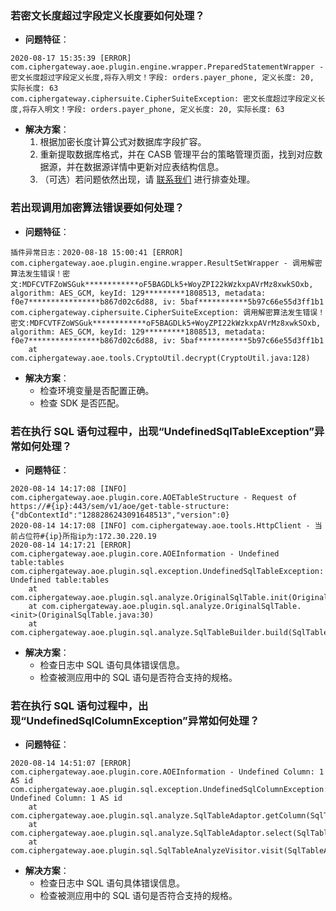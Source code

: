 
### 若密文长度超过字段定义长度要如何处理？

- **问题特征**：
```
2020-08-17 15:35:39 [ERROR] com.ciphergateway.aoe.plugin.engine.wrapper.PreparedStatementWrapper - 密文长度超过字段定义长度,将存入明文！字段: orders.payer_phone, 定义长度: 20, 实际长度: 63
com.ciphergateway.ciphersuite.CipherSuiteException: 密文长度超过字段定义长度,将存入明文！字段: orders.payer_phone, 定义长度: 20, 实际长度: 63
```
- **解决方案**：
	1. 根据加密长度计算公式对数据库字段扩容。
	2. 重新提取数据库格式，并在 CASB 管理平台的策略管理页面，找到对应数据源，并在数据源详情中更新对应表结构信息。
	3. （可选）若问题依然出现，请 [联系我们](https://cloud.tencent.com/act/event/connect-service) 进行排查处理。


### 若出现调用加密算法错误要如何处理？

- **问题特征**：
```
插件异常日志：2020-08-18 15:00:41 [ERROR] com.ciphergateway.aoe.plugin.engine.wrapper.ResultSetWrapper - 调用解密算法发生错误！密文:MDFCVTFZoWSGuk************oF5BAGDLk5+WoyZPI22kWzkxpAVrMz8xwkSOxb, algorithm: AES_GCM, keyId: 129*********1808513, metadata: f0e7****************b867d02c6d88, iv: 5baf***********5b97c66e55d3ff1b1
com.ciphergateway.ciphersuite.CipherSuiteException: 调用解密算法发生错误！密文:MDFCVTFZoWSGuk************oF5BAGDLk5+WoyZPI22kWzkxpAVrMz8xwkSOxb, algorithm: AES_GCM, keyId: 129*********1808513, metadata: f0e7****************b867d02c6d88, iv: 5baf***********5b97c66e55d3ff1b1
	at com.ciphergateway.aoe.tools.CryptoUtil.decrypt(CryptoUtil.java:128)
```
- **解决方案**：
	- 检查环境变量是否配置正确。
	- 检查 SDK 是否匹配。

### 若在执行 SQL 语句过程中，出现“UndefinedSqlTableException”异常如何处理？

- **问题特征**：
```
2020-08-14 14:17:08 [INFO] com.ciphergateway.aoe.plugin.core.AOETableStructure - Request of https://#{ip}:443/sem/v1/aoe/get-table-structure: {"dbContextId":"1288286243091648513","version":0}
2020-08-14 14:17:08 [INFO] com.ciphergateway.aoe.tools.HttpClient - 当前占位符#{ip}所指ip为:172.30.220.19
2020-08-14 14:17:21 [ERROR] com.ciphergateway.aoe.plugin.core.AOEInformation - Undefined table:tables
com.ciphergateway.aoe.plugin.sql.exception.UndefinedSqlTableException: Undefined table:tables
	at com.ciphergateway.aoe.plugin.sql.analyze.OriginalSqlTable.init(OriginalSqlTable.java:13)
	at com.ciphergateway.aoe.plugin.sql.analyze.OriginalSqlTable.<init>(OriginalSqlTable.java:30)
	at com.ciphergateway.aoe.plugin.sql.analyze.SqlTableBuilder.build(SqlTableBuilder.java:17)
```
- **解决方案**：
	- 检查日志中 SQL 语句具体错误信息。
	- 检查被测应用中的 SQL 语句是否符合支持的规格。

### 若在执行 SQL 语句过程中，出现“UndefinedSqlColumnException”异常如何处理？

- **问题特征**：
```
2020-08-14 14:51:07 [ERROR] com.ciphergateway.aoe.plugin.core.AOEInformation - Undefined Column: 1 AS id
com.ciphergateway.aoe.plugin.sql.exception.UndefinedSqlColumnException: Undefined Column: 1 AS id
	at com.ciphergateway.aoe.plugin.sql.analyze.SqlTableAdaptor.getColumn(SqlTableAdaptor.java:58)
	at com.ciphergateway.aoe.plugin.sql.analyze.SqlTableAdaptor.select(SqlTableAdaptor.java:130)
	at com.ciphergateway.aoe.plugin.sql.SqlTableAnalyzeVisitor.visit(SqlTableAnalyzeVisitor.java:125)
```
- **解决方案**：
	- 检查日志中 SQL 语句具体错误信息。
	- 检查被测应用中的 SQL 语句是否符合支持的规格。
